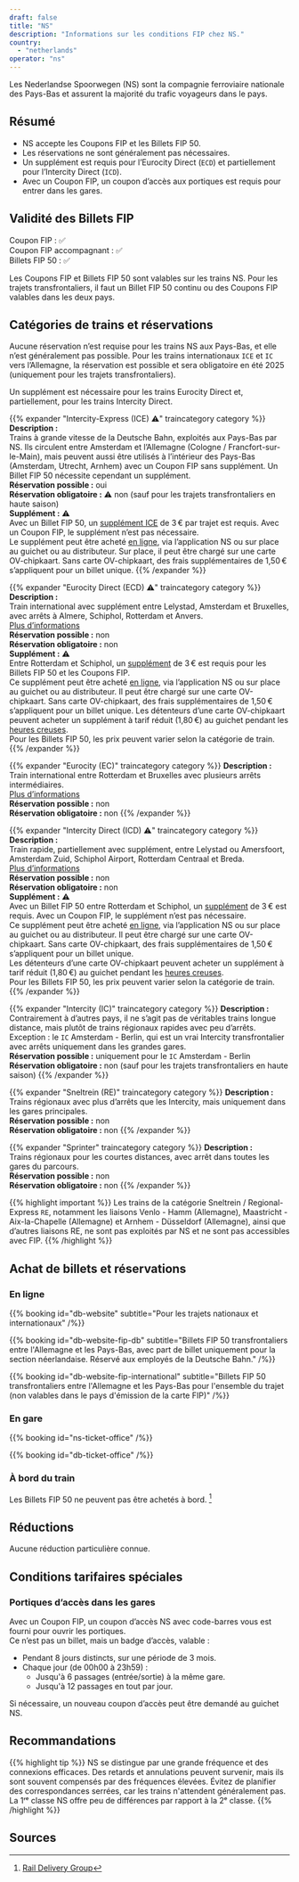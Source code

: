 ```yaml
---
draft: false
title: "NS"
description: "Informations sur les conditions FIP chez NS."
country:
  - "netherlands"
operator: "ns"
---
```


Les Nederlandse Spoorwegen (NS) sont la compagnie ferroviaire nationale des Pays-Bas et assurent la majorité du trafic voyageurs dans le pays.

## Résumé

- NS accepte les Coupons FIP et les Billets FIP 50.
- Les réservations ne sont généralement pas nécessaires.
- Un supplément est requis pour l’Eurocity Direct (`ECD`) et partiellement pour l’Intercity Direct (`ICD`).
- Avec un Coupon FIP, un coupon d’accès aux portiques est requis pour entrer dans les gares.

## Validité des Billets FIP

Coupon FIP : ✅ \
Coupon FIP accompagnant : ✅ \
Billets FIP 50 : ✅

Les Coupons FIP et Billets FIP 50 sont valables sur les trains NS. Pour les trajets transfrontaliers, il faut un Billet FIP 50 continu ou des Coupons FIP valables dans les deux pays.

## Catégories de trains et réservations

Aucune réservation n’est requise pour les trains NS aux Pays-Bas, et elle n’est généralement pas possible. Pour les trains internationaux `ICE` et `IC` vers l’Allemagne, la réservation est possible et sera obligatoire en été 2025 (uniquement pour les trajets transfrontaliers).

Un supplément est nécessaire pour les trains Eurocity Direct et, partiellement, pour les trains Intercity Direct.

{{% expander "Intercity-Express (ICE) ⚠️" traincategory category %}}
**Description :** \
Trains à grande vitesse de la Deutsche Bahn, exploités aux Pays-Bas par NS. Ils circulent entre Amsterdam et l’Allemagne (Cologne / Francfort-sur-le-Main), mais peuvent aussi être utilisés à l’intérieur des Pays-Bas (Amsterdam, Utrecht, Arnhem) avec un Coupon FIP sans supplément. Un Billet FIP 50 nécessite cependant un supplément. \
**Réservation possible :** oui \
**Réservation obligatoire :** ⚠️ non (sauf pour les trajets transfrontaliers en haute saison) \
**Supplément :** ⚠️ \
Avec un Billet FIP 50, un [supplément ICE](https://www.ns.nl/en/tickets/ice-supplement) de 3 € par trajet est requis. Avec un Coupon FIP, le supplément n’est pas nécessaire. \
Le supplément peut être acheté [en ligne](https://www.ns.nl/en/tickets/ice-supplement), via l’application NS ou sur place au guichet ou au distributeur. Sur place, il peut être chargé sur une carte OV-chipkaart. Sans carte OV-chipkaart, des frais supplémentaires de 1,50 € s’appliquent pour un billet unique.
{{% /expander %}}

{{% expander "Eurocity Direct (ECD) ⚠️" traincategory category %}}
**Description :** \
Train international avec supplément entre Lelystad, Amsterdam et Bruxelles, avec arrêts à Almere, Schiphol, Rotterdam et Anvers. \
[Plus d’informations](https://www.nsinternational.com/en/trains/eurocity) \
**Réservation possible :** non \
**Réservation obligatoire :** non \
**Supplément :** ⚠️ \
Entre Rotterdam et Schiphol, un [supplément](https://www.ns.nl/en/season-tickets/other/intercity-direct-supplement.html) de 3 € est requis pour les Billets FIP 50 et les Coupons FIP. \
Ce supplément peut être acheté [en ligne](https://www.ns.nl/en/tickets/icd-supplement), via l’application NS ou sur place au guichet ou au distributeur. Il peut être chargé sur une carte OV-chipkaart. Sans carte OV-chipkaart, des frais supplémentaires de 1,50 € s’appliquent pour un billet unique.
Les détenteurs d’une carte OV-chipkaart peuvent acheter un supplément à tarif réduit (1,80 €) au guichet pendant les [heures creuses](https://www.ns.nl/en/travel-information/off-peak-hours.html). \
Pour les Billets FIP 50, les prix peuvent varier selon la catégorie de train.
{{% /expander %}}

{{% expander "Eurocity (EC)" traincategory category %}}
**Description :** \
Train international entre Rotterdam et Bruxelles avec plusieurs arrêts intermédiaires. \
[Plus d’informations](https://www.nsinternational.com/en/trains/eurocity) \
**Réservation possible :** non \
**Réservation obligatoire :** non
{{% /expander %}}

{{% expander "Intercity Direct (ICD) ⚠️" traincategory category %}}
**Description :** \
Train rapide, partiellement avec supplément, entre Lelystad ou Amersfoort, Amsterdam Zuid, Schiphol Airport, Rotterdam Centraal et Breda. \
[Plus d’informations](https://www.ns.nl/en/travel-information/special-routes/intercity-direct.html) \
**Réservation possible :** non \
**Réservation obligatoire :** non \
**Supplément :** ⚠️ \
Avec un Billet FIP 50 entre Rotterdam et Schiphol, un [supplément](https://www.ns.nl/en/season-tickets/other/intercity-direct-supplement.html) de 3 € est requis. Avec un Coupon FIP, le supplément n’est pas nécessaire. \
Ce supplément peut être acheté [en ligne](https://www.ns.nl/en/tickets/icd-supplement), via l’application NS ou sur place au guichet ou au distributeur. Il peut être chargé sur une carte OV-chipkaart. Sans carte OV-chipkaart, des frais supplémentaires de 1,50 € s’appliquent pour un billet unique. \
Les détenteurs d’une carte OV-chipkaart peuvent acheter un supplément à tarif réduit (1,80 €) au guichet pendant les [heures creuses](https://www.ns.nl/en/travel-information/off-peak-hours.html). \
Pour les Billets FIP 50, les prix peuvent varier selon la catégorie de train.
{{% /expander %}}

{{% expander "Intercity (IC)" traincategory category %}}
**Description :** \
Contrairement à d’autres pays, il ne s’agit pas de véritables trains longue distance, mais plutôt de trains régionaux rapides avec peu d’arrêts. \
Exception : le `IC` Amsterdam - Berlin, qui est un vrai Intercity transfrontalier avec arrêts uniquement dans les grandes gares. \
**Réservation possible :** uniquement pour le `IC` Amsterdam - Berlin \
**Réservation obligatoire :** non (sauf pour les trajets transfrontaliers en haute saison)
{{% /expander %}}

{{% expander "Sneltrein (RE)" traincategory category %}}
**Description :** \
Trains régionaux avec plus d’arrêts que les Intercity, mais uniquement dans les gares principales. \
**Réservation possible :** non \
**Réservation obligatoire :** non
{{% /expander %}}

{{% expander "Sprinter" traincategory category %}}
**Description :** \
Trains régionaux pour les courtes distances, avec arrêt dans toutes les gares du parcours. \
**Réservation possible :** non \
**Réservation obligatoire :** non
{{% /expander %}}

{{% highlight important %}}
Les trains de la catégorie Sneltrein / Regional-Express `RE`, notamment les liaisons Venlo - Hamm (Allemagne), Maastricht - Aix-la-Chapelle (Allemagne) et Arnhem - Düsseldorf (Allemagne), ainsi que d’autres liaisons RE, ne sont pas exploités par NS et ne sont pas accessibles avec FIP.
{{% /highlight %}}

## Achat de billets et réservations

### En ligne

{{% booking id="db-website"
    subtitle="Pour les trajets nationaux et internationaux"
/%}}

{{% booking id="db-website-fip-db"
    subtitle="Billets FIP 50 transfrontaliers entre l'Allemagne et les Pays-Bas, avec part de billet uniquement pour la section néerlandaise. Réservé aux employés de la Deutsche Bahn."
/%}}

{{% booking id="db-website-fip-international"
    subtitle="Billets FIP 50 transfrontaliers entre l'Allemagne et les Pays-Bas pour l'ensemble du trajet (non valables dans le pays d'émission de la carte FIP)"
/%}}

### En gare

{{% booking id="ns-ticket-office" /%}}

{{% booking id="db-ticket-office" /%}}

### À bord du train

Les Billets FIP 50 ne peuvent pas être achetés à bord. [^1]

## Réductions

Aucune réduction particulière connue.

## Conditions tarifaires spéciales

### Portiques d’accès dans les gares

Avec un Coupon FIP, un coupon d’accès NS avec code-barres vous est fourni pour ouvrir les portiques. \
Ce n’est pas un billet, mais un badge d’accès, valable :

- Pendant 8 jours distincts, sur une période de 3 mois.
- Chaque jour (de 00h00 à 23h59) :
  - Jusqu'à 6 passages (entrée/sortie) à la même gare.
  - Jusqu'à 12 passages en tout par jour.

Si nécessaire, un nouveau coupon d’accès peut être demandé au guichet NS.

## Recommandations

{{% highlight tip %}}
NS se distingue par une grande fréquence et des connexions efficaces. Des retards et annulations peuvent survenir, mais ils sont souvent compensés par des fréquences élevées. Évitez de planifier des correspondances serrées, car les trains n'attendent généralement pas. La 1ʳᵉ classe NS offre peu de différences par rapport à la 2ᵉ classe.
{{% /highlight %}}

## Sources

[^1]: [Rail Delivery Group](https://www.raildeliverygroup.com/rst/europe-and-fip.html)
